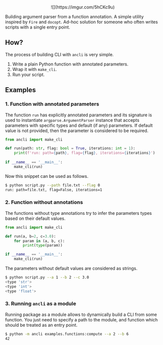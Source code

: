 <p align="center">
![](https://imgur.com/5hCKc9u)
</p>

Building argument parser from a function annotation. A simple utility inspired by 
`Fire` and `docopt`. Ad-hoc solution for someone who often writes scripts with a 
single entry point.

## How?

The process of building CLI with `ancli` is very simple.
1. Write a plain Python function with annotated parameters.
2. Wrap it with `make_cli`.
3. Run your script.


## Examples

### 1. Function with annotated parameters

The function `run` has explicitly annotated parameters and its signature is used 
to instantiate `argparse.ArgumentParser` instance that accepts parameters with 
specific types and default (if any) parameters. If default value is not provided,
then the parameter is considered to be required.
```python
from ancli import make_cli

def run(path: str, flag: bool = True, iterations: int = 1):
    print(f'run: path={path}, flag={flag}, iterations={iterations}')
    
if __name__ == '__main__':
    make_cli(run)
```
Now this snippet can be used as follows.
```bash
$ python script.py --path file.txt --flag 0
run: path=file.txt, flag=False, iterations=1
```

### 2. Function without annotations

The functions without type annotations try to infer the parameters types based
on their default values.
```python
from ancli import make_cli

def run(a, b=2, c=3.0):
    for param in (a, b, c):
        print(type(param))

if __name__ == '__main__':
    make_cli(run)
```
The parameters without default values are considered as strings.
```bash
$ python script.py --a 1 --b 2 --c 3.0
<type 'str'>
<type 'int'>
<type 'float'>
```

### 3. Running `ancli` as a module

Running package as a module allows to dynamically build a CLI from some function. 
You just need to specify a path to the module, and function which should be 
treated as an entry point.
```bash
$ python -m ancli examples.functions:compute --a 2 --b 6
42
```